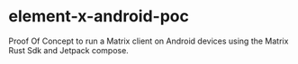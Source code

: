 # element-x-android-poc
Proof Of Concept to run a Matrix client on Android devices using the Matrix Rust Sdk and Jetpack compose.

